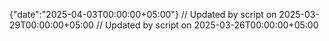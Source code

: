 {"date":"2025-04-03T00:00:00+05:00"}
// Updated by script on 2025-03-29T00:00:00+05:00
// Updated by script on 2025-03-26T00:00:00+05:00
